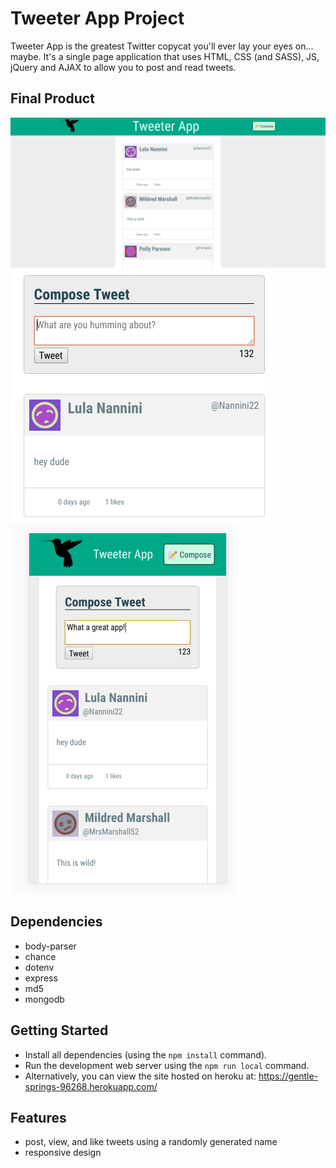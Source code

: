 # Tweeter App Project

Tweeter App is the greatest Twitter copycat you'll ever lay your eyes on... maybe.  It's a single page application that uses HTML, CSS (and SASS), JS, jQuery and AJAX to allow you to post and read tweets.

## Final Product

![Fullscreen View](/screenshots/fullscreen.png)
![Tweet your heart out](/screenshots/tweet.png)
![Responsive Design](/screenshots/responsive.png)

## Dependencies
  - body-parser
  - chance
  - dotenv
  - express 
  - md5
  - mongodb

## Getting Started

- Install all dependencies (using the `npm install` command).
- Run the development web server using the `npm run local` command.
- Alternatively, you can view the site hosted on heroku at: https://gentle-springs-96268.herokuapp.com/

## Features

- post, view, and like tweets using a randomly generated name
- responsive design
